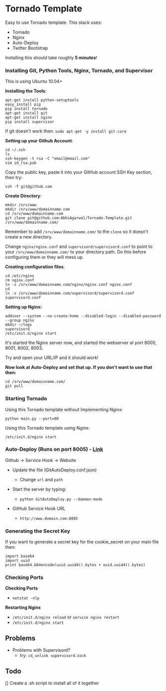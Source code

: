 Tornado Template
================================

Easy to use Tornado template. This stack uses:

- Tornado
- Nginx
- Auto-Deploy
- Twitter Bootstrap

Installing this should take roughly **5 minutes**!

### Installing Git, Python Tools, Nginx, Tornado, and Supervisor

This is using Ubuntu 10.04+

**Installing the Tools**:

```
apt-get install python-setuptools
easy_install pip
pip install tornado
apt-get install git
apt-get install nginx
pip install supervisor
```

If git doesn't work then: `sudo apt-get -y install git-core`

**Setting up your Github Account**:

```
cd ~/.ssh
ls
ssh-keygen -t rsa -C "email@email.com"
vim id_rsa.pub
```

Copy the public key, paste it into your GitHub account SSH Key section, then try:
```
ssh -T git@github.com
```

**Create Directory**:

```
mkdir /srv/www
mkdir /srv/www/domainname.com 
cd /srv/www/domainname.com
git clone git@github.com:AbhiAgarwal/Tornado-Template.git /srv/www/domainname.com/
```

Remember to add `/srv/www/domainname.com/` to the `clone` so it doesn't create a new directory.

Change `nginx/nginx.conf` and `supervisord/supervisord.conf` to point to your `/srv/www/domainname.com/` to your directory path. Do this before configuring them or they will mess up.

**Creating configuration files**:

```
cd /etc/nginx
rm nginx.conf
ln -s /srv/www/domainname.com/nginx/nginx.conf nginx.conf
cd
ln -s /srv/www/domainname.com/supervisord/supervisord.conf supervisord.conf
```

**Setting up Nginx:**

```
adduser --system --no-create-home --disabled-login --disabled-password --group nginx
mkdir ~/logs
supervisord
/etc/init.d/nginx start
```

It's started the Nginx server now, and started the webserver at port 8000, 8001, 8002, 8003. 

Try and open your URL/IP and it should work!

**Now look at Auto-Deploy and set that up. If you don't want to use that then:**

```
cd /srv/www/domainname.com/
git pull
```

### Starting Tornado

Using this Tornado template without Implementing Nginx:

`python main.py --port=80`

Using this Tornado template using Nginx:

`/etc/init.d/nginx start`

### Auto-Deploy (Runs on port 8005) - [Link](https://github.com/logsol/Github-Auto-Deploy) ###

Github -> Service Hook -> Website

- Update the file (GitAutoDeploy.conf.json)
    - Change `url` and `path`

- Start the server by typing:
    - `python GitAutoDeploy.py --daemon-mode`
- GitHub Service Hook URL
    - `http://www.domain.com:8005`

### Generating the Secret Key ###

If you want to generate a secret key for the cookie_secret on your main file then:
```
import base64
import uuid
print base64.b64encode(uuid.uuid4().bytes + uuid.uuid4().bytes)
```

### Checking Ports ###

**Checking Ports**
- `netstat -nlp`

**Restarting Nginx**
- `/etc/init.d/nginx reload` or `service nginx restart`
- `/etc/init.d/nginx start`

## Problems

- Problems with Supervisord?
    - try: `cd`, `unlink supervisord.sock`

## Todo

[] Create a .sh script to install all of it together